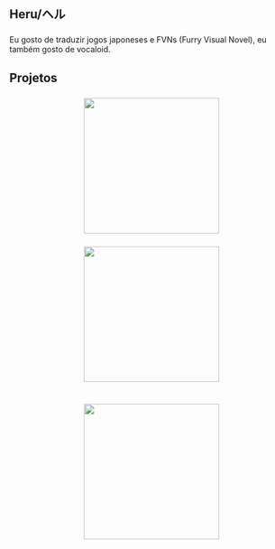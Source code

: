 <h2 align="left">Heru/ヘル</h2>

###

<p align="left">Eu gosto de traduzir jogos japoneses e FVNs (Furry Visual Novel), eu também gosto de vocaloid.</p>

###

<h2 align="left">Projetos</h2>

###

<div align="center">
  <img height="240" src="https://lh3.googleusercontent.com/u/0/drive-viewer/AKGpihbuaedeFLuUNGsaotxrzVcQz1asz84sMdH36eGOfrH-pl9EpBkVEsZS3n2bo5F4N9nvBpa7B_NGmikp2EwbkwnG1n8YUzSbXGg=w1855-h956-rw-v1"  />
</div>

###

<div align="center"> <a href="https://github.com/Heruzinyo/EchoPTBR">
  <img height="240" src="https://lh3.googleusercontent.com/u/0/drive-viewer/AKGpihaNrksxrmdS68LFvS6irPEB9TjG8OeyqyFRzUMHdGaJg-p_x1fqhXV_Ij-VvOGKdSqz2mzCqgtKB3YeBBhCq9mahNhRDCJT6g=w1855-h956-rw-v1"  />
</div> </a>

###

<h1 align="left"></h1>

###

<div align="center">
  <img height="240" src="https://lh3.googleusercontent.com/u/0/drive-viewer/AKGpihYkz0cERqF03UgMoHuRJ081PLJVPIDueDid0RhC_VIvBZkjm_E-D-v_Hm1auXbYDNp8C0EzL__5GC3LkWMf0sxGZEMFYk0M55U=w1855-h956-rw-v1"  />
</div>

###
